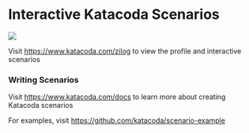 # Interactive Katacoda Scenarios

[![](http://shields.katacoda.com/katacoda/zilog/count.svg)](https://www.katacoda.com/zilog "Get your profile on Katacoda.com")

Visit https://www.katacoda.com/zilog to view the profile and interactive scenarios

### Writing Scenarios
Visit https://www.katacoda.com/docs to learn more about creating Katacoda scenarios

For examples, visit https://github.com/katacoda/scenario-example
